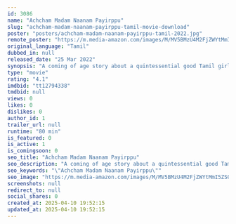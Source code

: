 ```yaml
---
id: 3086
name: "Achcham Madam Naanam Payirppu"
slug: "achcham-madam-naanam-payirppu-tamil-movie-download"
poster: "posters/achcham-madam-naanam-payirppu-tamil-2022.jpg"
remote_poster: "https://m.media-amazon.com/images/M/MV5BMzU4M2FjZWYtMmI5ZS00NDc3LTkxYTItMDRjNWIzNDkyMjgzXkEyXkFqcGc@._V1_SX300.jpg"
original_language: "Tamil"
dubbed_in: null
released_date: "25 Mar 2022"
synopsis: "A coming of age story about a quintessential good Tamil girl."
type: "movie"
rating: "4.1"
imdbid: "tt12794338"
tmdbid: null
views: 0
likes: 0
dislikes: 0
author_id: 1
trailer_url: null
runtime: "80 min"
is_featured: 0
is_active: 1
is_comingsoon: 0
seo_title: "Achcham Madam Naanam Payirppu"
seo_description: "A coming of age story about a quintessential good Tamil girl."
seo_keywords: "\"Achcham Madam Naanam Payirppu\""
seo_image: "https://m.media-amazon.com/images/M/MV5BMzU4M2FjZWYtMmI5ZS00NDc3LTkxYTItMDRjNWIzNDkyMjgzXkEyXkFqcGc@._V1_SX300.jpg"
screenshots: null
redirect_to: null
social_shares: 0
created_at: 2025-04-10 19:52:15
updated_at: 2025-04-10 19:52:15
---
```


